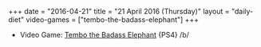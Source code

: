 +++
date = "2016-04-21"
title = "21 April 2016 (Thursday)"
layout = "daily-diet"
video-games = ["tembo-the-badass-elephant"]
+++


* Video Game: [Tembo the Badass Elephant](/video-games/tembo-the-badass-elephant) {PS4} /b/